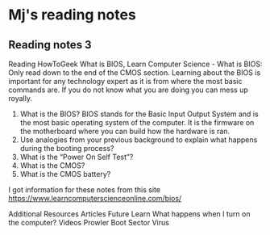 # Mj's reading notes

## Reading notes 3

Reading
HowToGeek What is BIOS, Learn Computer Science - What is BIOS: Only read down to the end of the CMOS section.
Learning about the BIOS is important for any technology expert as it is from where the most basic commands are. If you do not know what you are doing you can mess up royally. 

1. What is the BIOS? BIOS stands for the Basic Input Output System and is the most basic operating system of the computer. It is the firmware on the motherboard where you can build how the hardware is ran.
2. Use analogies from your previous background to explain what happens during the booting process?
3. What is the “Power On Self Test”?
4. What is the CMOS?
5. What is the CMOS battery?

I got information for these notes from this site https://www.learncomputerscienceonline.com/bios/

Additional Resources
Articles
Future Learn
What happens when I turn on the computer?
Videos
Prowler Boot Sector Virus
